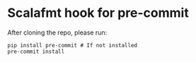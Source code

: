 # Scalafmt hook for pre-commit

After cloning the repo, please run:
```
pip install pre-commit # If not installed
pre-commit install
```
